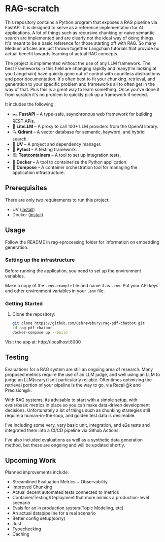 # RAG-scratch


This repository contains a Python program that
exposes a RAG pipeline via FastAPI. It is designed to serve as a reference implementation
for AI applications. A lot of things such as recursive chunking or naive semantic search are implemented and are clearly not the ideal way of doing things. It's meant to be a basic reference for those starting off with RAG. So many Medium articles are just thrown together Langchain tutorials that provide no actual benefit towards learning of actual RAG concepts.

The project is implemented without the use of any LLM framework. The best Frameworks in this field are changing rapidly and many(I'm looking at you Langchain) have quickly gone out of control with countless abstractions and poor documentation. It's often best to fit your chunking, retrieval, and generation to your specific problem and frameworks all to often get in the way of that. Plus this is a great way to learn something. Once you've done it from scratch it's no problem to quickly pick up a framework if needed.

It includes the following:

- 🏎️ **FastAPI** – A type-safe, asynchronous web framework for building REST APIs.
- 🍓 **LiteLLM** – A proxy to call 100+ LLM providers from the OpenAI library.
- 🔍 **Qdrant** – A vector database for semantic, keyword, and hybrid search.
- 🚚 **UV** – A project and dependency manager.
- 🧪 **Pytest** – A testing framework.
- 🏗 **Testcontainers** – A tool to set up integration tests.
- 🐳 **Docker** – A tool to containerize the Python application.
- 🐙 **Compose** – A container orchestration tool for managing the application infrastructure.

##  Prerequisites

There are only two requirements to run this project:

- UV ([install](https://docs.astral.sh/uv/getting-started/installation/))
- Docker ([install](https://docs.docker.com/get-docker/))


## Usage

Follow the README in rag->processing folder for information on embedding generation.


### Setting up the infrastructure

Before running the application, you need to set up the environment variables.

Make a copy of the `.env.example` file and name it as `.env`.
Put your API keys and other environment variables in your `.env` file.

### Getting Started

1. Clone the repository:
   ```bash
   git clone https://github.com/Dshrewsbury/rag-pdf-chatbot.git
   cd rag-pdf-chatbot
   docker-compose up --build

 Visit the app at:  http://localhost:8000


## Testing

Evaluations for a RAG system are still an ongoing area of research. Many proposed metrics require the use of an LLM judge, and well using an LLM to judge an LLM(scary) isn't particularly reliable. Oftentimes optimizing the retrieval portion of your pipeline is the way to go, via Recall@k and Precision@k. 

With RAG systems, its advisable to start with a simple setup, with evals/basic metrics in place so you can make data-driven development decisions. Unfortunately a lot of things such as chunking strategies still require a human-in-the-loop, and golden test data is desireable.

I've including some very, very basic unit, integration, and e2e tests and integrated them into a CI/CD pipeline via Github Actions. 

I've also included evaluations as well as a synthetic data generation method, but these are ongoing and will be updated shortly.

## Upcoming Work

Planned improvements include:

- Streamlined Evaluation Metrics + Observability
- Improved Chunking
- Actual decent automated tests connected to metrics
- Container/Testing/Deployment that more mimics a production-level scenario
- Evals for an in production system(Topic Modeling, etc)
- An actual datapipeline for a real scenario
- Better config setup(sorry)
- Just
- Typechecking
- Caching

